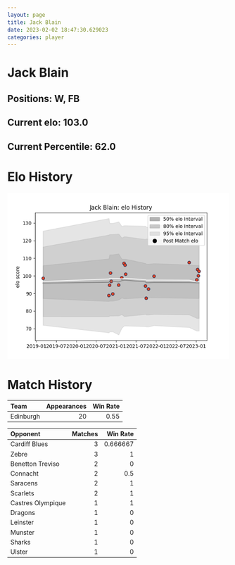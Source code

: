 ```yaml
---  
layout: page  
title: Jack Blain  
date: 2023-02-02 18:47:30.629023  
categories: player  
---
```

# Jack Blain

## Positions: W, FB

## Current elo: 103.0

## Current Percentile: 62.0

# Elo History


![elo history](history_JackBlain.png)
# Match History


| Team      |   Appearances |   Win Rate |
|:----------|--------------:|-----------:|
| Edinburgh |            20 |       0.55 |

| Opponent          |   Matches |   Win Rate |
|:------------------|----------:|-----------:|
| Cardiff Blues     |         3 |   0.666667 |
| Zebre             |         3 |   1        |
| Benetton Treviso  |         2 |   0        |
| Connacht          |         2 |   0.5      |
| Saracens          |         2 |   1        |
| Scarlets          |         2 |   1        |
| Castres Olympique |         1 |   1        |
| Dragons           |         1 |   0        |
| Leinster          |         1 |   0        |
| Munster           |         1 |   0        |
| Sharks            |         1 |   0        |
| Ulster            |         1 |   0        |